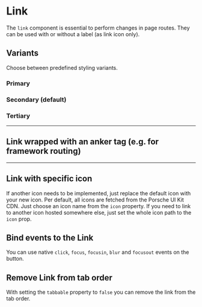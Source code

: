 # Link

The `link` component is essential to perform changes in page routes. They can be used with or without a label (as link icon only).


## Variants

Choose between predefined styling variants.

### Primary

<Playground :themeable="true" :childElementLayout="{spacing: 'inline'}">
  <template v-slot={theme}>
    <p-link variant="primary" href="https://www.porsche.com" :theme="theme">Some label</p-link>
    <p-link variant="primary" href="https://www.porsche.com" hide-label="true" :theme="theme">Some label</p-link>
    <p-link variant="primary" href="https://www.porsche.com" hide-label="{ base: true, l: false }" :theme="theme">Some label</p-link>
  </template>
</Playground>

### Secondary (default)

<Playground :themeable="true" :childElementLayout="{spacing: 'inline'}">
  <template v-slot={theme}>
    <p-link href="https://www.porsche.com" :theme="theme">Some label</p-link>
    <p-link href="https://www.porsche.com" hide-label="true" :theme="theme">Some label</p-link>
    <p-link href="https://www.porsche.com" hide-label="{ base: true, l: false }" :theme="theme">Some label</p-link>
  </template>
</Playground>

### Tertiary

<Playground :themeable="true" :childElementLayout="{spacing: 'inline'}">
  <template v-slot={theme}>
    <p-link variant="tertiary" href="https://www.porsche.com" :theme="theme">Some label</p-link>
    <p-link variant="tertiary" href="https://www.porsche.com" hide-label="true" :theme="theme">Some label</p-link>
    <p-link variant="tertiary" href="https://www.porsche.com" hide-label="{ base: true, l: false }" :theme="theme">Some label</p-link>
  </template>
</Playground>

---

## Link wrapped with an anker tag (e.g. for framework routing)

<Playground :themeable="true" :childElementLayout="{spacing: 'inline'}">
  <template v-slot={theme}>
    <a href="https://www.porsche.com" style="outline: none;"><p-link :theme="theme">Some label</p-link></a>
    <a href="https://www.porsche.com" style="outline: none;"><p-link hide-label="true" :theme="theme">Some label</p-link></a>
  </template>
</Playground>

---

## Link with specific icon
If another icon needs to be implemented, just replace the default icon with your new icon. Per default, all icons are fetched from the Porsche UI Kit CDN. Just choose an icon name from the `icon` property. If you need to link to another icon hosted somewhere else, just set the whole icon path to the `icon` prop.

<Playground :themeable="true" :childElementLayout="{spacing: 'inline'}">
  <template v-slot={theme}>
    <p-link href="https://www.porsche.com" icon="phone" :theme="theme">Some label</p-link>
    <p-link href="https://www.porsche.com" :icon-source="require(`@/assets/web/icon-custom-kaixin.svg`)" :theme="theme">Some label</p-link>
    <br>
    <p-link href="https://www.porsche.com" hide-label="true" icon="phone" :theme="theme">Some label</p-link>
    <p-link href="https://www.porsche.com" hide-label="true" :icon-source="require(`@/assets/web/icon-custom-kaixin.svg`)" :theme="theme">Some label</p-link>
  </template>
</Playground>

## Bind events to the Link
You can use native `click`, `focus`, `focusin`, `blur` and `focusout` events on the button.

<Playground :themeable="true" :childElementLayout="{spacing: 'inline'}">
  <template v-slot={theme}>
    <p-link
        href="https://www.porsche.com"
        onclick="alert('click'); return false;"
        onfocus="console.log('focus')"
        onfocusin="console.log('focusin')"
        onblur="console.log('blur')"
        onfocusout="console.log('focusout')"
        :theme="theme"
   >Some label</p-link>
  </template>
</Playground>

## Remove Link from tab order
With setting the `tabbable` property to `false` you can remove the link from the tab order.

<Playground :themeable="true" :childElementLayout="{spacing: 'inline'}">
  <template v-slot={theme}>
    <p-link href="https://www.porsche.com" tabbable="true" :theme="theme">Some label</p-link>
    <p-link href="https://www.porsche.com" tabbable="false" :theme="theme">Some label</p-link>
  </template>
</Playground>
